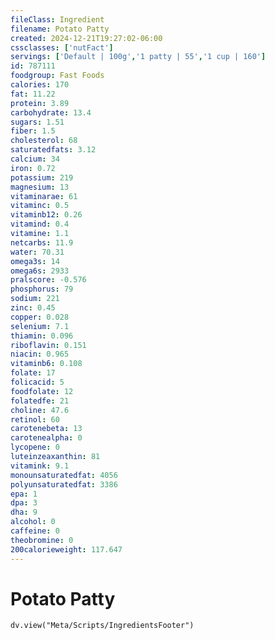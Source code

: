 ```yaml
---
fileClass: Ingredient
filename: Potato Patty
created: 2024-12-21T19:27:02-06:00
cssclasses: ['nutFact']
servings: ['Default | 100g','1 patty | 55','1 cup | 160']
id: 787111
foodgroup: Fast Foods
calories: 170
fat: 11.22
protein: 3.89
carbohydrate: 13.4
sugars: 1.51
fiber: 1.5
cholesterol: 68
saturatedfats: 3.12
calcium: 34
iron: 0.72
potassium: 219
magnesium: 13
vitaminarae: 61
vitaminc: 0.5
vitaminb12: 0.26
vitamind: 0.4
vitamine: 1.1
netcarbs: 11.9
water: 70.31
omega3s: 14
omega6s: 2933
pralscore: -0.576
phosphorus: 79
sodium: 221
zinc: 0.45
copper: 0.028
selenium: 7.1
thiamin: 0.096
riboflavin: 0.151
niacin: 0.965
vitaminb6: 0.108
folate: 17
folicacid: 5
foodfolate: 12
folatedfe: 21
choline: 47.6
retinol: 60
carotenebeta: 13
carotenealpha: 0
lycopene: 0
luteinzeaxanthin: 81
vitamink: 9.1
monounsaturatedfat: 4056
polyunsaturatedfat: 3386
epa: 1
dpa: 3
dha: 9
alcohol: 0
caffeine: 0
theobromine: 0
200calorieweight: 117.647
---
```


# Potato Patty

```dataviewjs
dv.view("Meta/Scripts/IngredientsFooter")
```